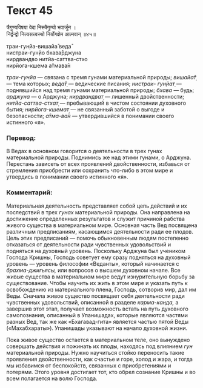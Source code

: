 # Текст 45

त्रैगुण्यविषया वेदा निस्त्रैगुण्यो भवार्जुन ।  
निर्द्वन्द्वो नित्यसत्त्वस्थो निर्योगक्षेम आत्मवान् ॥४५॥

траи-гун̣йа-вишайа̄ веда̄  
нистраи-гун̣йо бхава̄рджуна  
нирдвандво нитйа-саттва-стхо  
нирйога-кшема а̄тмава̄н

_траи-гун̣йа_ — связана с тремя гунами материальной природы; _вишайа̄т̣_ — тема которых; _веда̄т̣_ — ведические писания; _нистраи- гун̣йат̣_ — поднявшийся над тремя гунами материальной природы; _бхава_ — будь; _арджуна_ — о Арджуна; _нирдвандват̣_ — лишенный двойственности; _нитйа-саттва-стхат̣_ — пребывающий в чистом состоянии духовного бытия; _нирйога-кшемат̣_ — не связанный заботой о выгоде и безопасности; _а̄тма-ва̄н_ — утвердившийся в понимании своего истинного «я».

### Перевод:

В Ведах в основном говорится о деятельности в трех гунах материальной природы. Поднимись же над этими гунами, о Арджуна. Перестань зависеть от всех проявлений двойственности, избавься от стремления приобрести или сохранить что-либо в этом мире и утвердись в понимании своего истинного «я».

### Комментарий:

Материальная деятельность представляет собой цепь действий и их последствий в трех _гунах_ материальной природы. Она направлена на достижение определенных результатов и служит причиной рабства живого существа в материальном мире. Основная часть Вед посвящена различным предписаниям, касающимся деятельности ради ее плодов. Цель этих предписаний — помочь обыкновенным людям постепенно отказаться от деятельности ради чувственных удовольствий и подняться на духовный уровень. Поскольку Арджуна был учеником Господа Кришны, Господь советует ему сразу подняться на духовный уровень — уровень философии «Веданты», который начинается с _брахма-джигьясы,_ или вопросов о высшем духовном начале. Все живые существа в материальном мире ведут изнурительную борьбу за существование. Чтобы научить их жить в этом мире и указать путь к освобождению из материального плена, Господь, сотворив мир, дал им Веды. Сначала живое существо посвящает себя деятельности ради чувственных удовольствий, описанной в разделе _карма-канда,_ а завершив этот этап, получает возможность встать на путь духовного самопознания, описанный в Упанишадах, которые являются частями разных Вед, так же как «Бхагавад-гита» является частью пятой Веды («Махабхараты»). Упанишады указывают на начало духовной жизни.

Пока живое существо остается в материальном теле, оно вынуждено совершать действия и пожинать их плоды, находясь под влиянием _гун_ материальной природы. Нужно научиться стойко переносить такие проявления двойственности, как счастье и горе, холод и жара, и тогда мы избавимся от беспокойств, связанных с приобретениями и потерями. Этого уровня достигает тот, кто обрел сознание Кришны и во всем полагается на волю Господа.